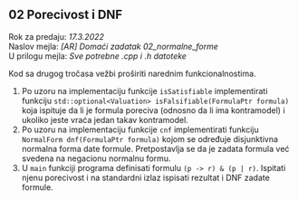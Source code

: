 ## 02 Porecivost i DNF

Rok za predaju:  *17.3.2022* \
Naslov mejla:    *[AR] Domaći zadatak 02_normalne_forme* \
U prilogu mejla: *Sve potrebne .cpp i .h datoteke*

Kod sa drugog tročasa vežbi proširiti narednim funkcionalnostima.

1. Po uzoru na implementaciju funkcije `isSatisfiable` implementirati funkciju
`std::optional<Valuation> isFalsifiable(FormulaPtr formula)` koja ispituje da
li je formula poreciva (odnosno da li ima kontramodel) i ukoliko jeste vraća
jedan takav kontramodel.
1. Po uzoru na implementaciju funkcije `cnf` implementirati funkciju
`NormalForm dnf(FormulaPtr formula)` kojom se određuje disjunktivna normalna
forma date formule. Pretpostavlja se da je zadata formula već svedena na
negacionu normalnu formu.
1. U `main` funkciji programa definisati formulu `(p -> r) & (p | r)`. Ispitati njenu porecivost i na standardni izlaz ispisati rezultat i DNF zadate formule.
